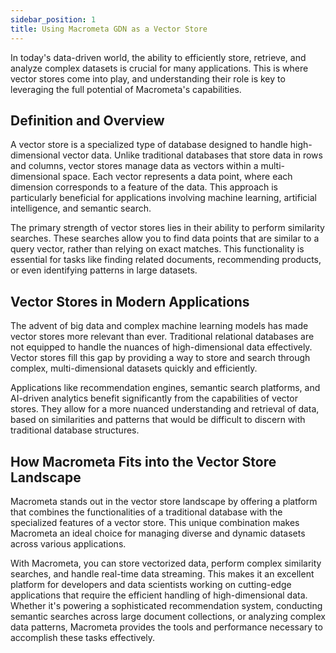 ```yaml
---
sidebar_position: 1
title: Using Macrometa GDN as a Vector Store
---
```


In today's data-driven world, the ability to efficiently store, retrieve, and analyze complex datasets is crucial for many applications. This is where vector stores come into play, and understanding their role is key to leveraging the full potential of Macrometa's capabilities.

## Definition and Overview

A vector store is a specialized type of database designed to handle high-dimensional vector data. Unlike traditional databases that store data in rows and columns, vector stores manage data as vectors within a multi-dimensional space. Each vector represents a data point, where each dimension corresponds to a feature of the data. This approach is particularly beneficial for applications involving machine learning, artificial intelligence, and semantic search.

The primary strength of vector stores lies in their ability to perform similarity searches. These searches allow you to find data points that are similar to a query vector, rather than relying on exact matches. This functionality is essential for tasks like finding related documents, recommending products, or even identifying patterns in large datasets.

## Vector Stores in Modern Applications

The advent of big data and complex machine learning models has made vector stores more relevant than ever. Traditional relational databases are not equipped to handle the nuances of high-dimensional data effectively. Vector stores fill this gap by providing a way to store and search through complex, multi-dimensional datasets quickly and efficiently.

Applications like recommendation engines, semantic search platforms, and AI-driven analytics benefit significantly from the capabilities of vector stores. They allow for a more nuanced understanding and retrieval of data, based on similarities and patterns that would be difficult to discern with traditional database structures.

## How Macrometa Fits into the Vector Store Landscape

Macrometa stands out in the vector store landscape by offering a platform that combines the functionalities of a traditional database with the specialized features of a vector store. This unique combination makes Macrometa an ideal choice for managing diverse and dynamic datasets across various applications.

With Macrometa, you can store vectorized data, perform complex similarity searches, and handle real-time data streaming. This makes it an excellent platform for developers and data scientists working on cutting-edge applications that require the efficient handling of high-dimensional data. Whether it's powering a sophisticated recommendation system, conducting semantic searches across large document collections, or analyzing complex data patterns, Macrometa provides the tools and performance necessary to accomplish these tasks effectively.
